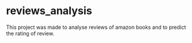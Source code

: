 # reviews_analysis
This project was made to analyse reviews of amazon books and to  predict the rating of review. 
